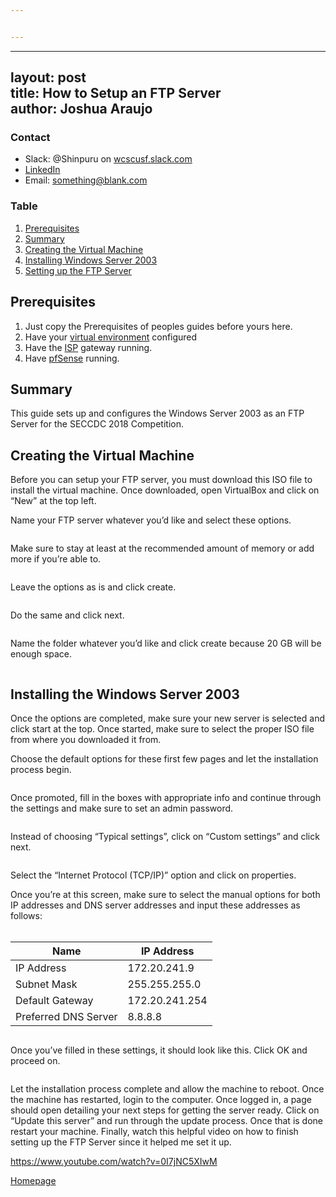 ```yaml
---


---
```


<hr>
<h2 id="layout-posttitle-how-to-setup-an-ftp-serverauthor-joshua-araujo">layout: post<br>
title: How to Setup an FTP Server<br>
author: Joshua Araujo</h2>
<h3 id="contact">Contact</h3>
<ul>
<li>Slack: @Shinpuru on <a href="http://wcscusf.slack.com">wcscusf.slack.com</a></li>
<li><a href="look-at-me">LinkedIn</a></li>
<li>Email: <a href="mailto:something@blank.com">something@blank.com</a></li>
</ul>
<h3 id="table">Table</h3>
<ol>
<li><a href="#id-link-to-section">Prerequisites</a></li>
<li><a href="#id-link-to-section">Summary</a></li>
<li><a href="#id-link-to-section">Creating the Virtual Machine</a></li>
<li><a href="#id-link-to-section">Installing Windows Server 2003</a></li>
<li><a href="#id-link-to-section">Setting up the FTP Server</a></li>
</ol>
<h2 id="prerequisites-a-idid-link-to-sectiona">Prerequisites <a id="id-link-to-section"></a></h2>
<ol>
<li>Just copy the Prerequisites of peoples guides before yours here.</li>
<li>Have your <a href="https://silexone.github.io/guides/nestor/ISPsetup.html">virtual environment</a> configured</li>
<li>Have the <a href="https://silexone.github.io/guides/nestor/ISPsetup.html">ISP</a> gateway running.</li>
<li>Have <a href="link-to-guide">pfSense</a> running.</li>
</ol>
<h2 id="summary-a-idid-link-to-sectiona">Summary <a id="id-link-to-section"></a></h2>
<p>This guide sets up and configures the Windows Server 2003 as an FTP Server for the SECCDC 2018 Competition.</p>
<h2 id="creating-the-virtual-machine-a-idid-link-to-sectiona">Creating the Virtual Machine <a id="id-link-to-section"></a></h2>
<p>Before you can setup your FTP server, you must download this ISO file to install the virtual machine.  Once downloaded, open VirtualBox and click on “New” at the top left.</p>
<p>Name your FTP server whatever you’d like and select these options.</p>
<p><img src="/pics/cap%202.PNG" alt=""></p>
<p>Make sure to stay at least at the recommended amount of memory or add more if you’re able to.</p>
<p><img src="/pics/cap%203.PNG" alt=""></p>
<p>Leave the options as is and click create.</p>
<p><img src="/pics/cap%204.PNG" alt=""></p>
<p>Do the same and click next.</p>
<p><img src="/pics/cap%205.PNG" alt=""></p>
<p>Name the folder whatever you’d like and click create because 20 GB will be enough space.</p>
<p><img src="/pics/cap%207.PNG" alt=""></p>
<h2 id="installing-the-windows-server-2003-a-idid-link-to-sectiona">Installing the Windows Server 2003 <a id="id-link-to-section"></a></h2>
<p>Once the options are completed, make sure your new server is selected and click start at the top.  Once started, make sure to select the proper ISO file from where you downloaded it from.</p>
<p>Choose the default options for these first few pages and let the installation process begin.</p>
<p><img src="/pics/cap%208.PNG" alt=""></p>
<p>Once promoted, fill in the boxes with appropriate info and continue through the settings and make sure to set an admin password.</p>
<p><img src="/pics/cap%209.PNG" alt=""></p>
<p>Instead of choosing “Typical settings”, click on “Custom settings” and click next.</p>
<p><img src="/pics/cap%2010.PNG" alt=""></p>
<p>Select the “Internet Protocol (TCP/IP)” option and click on properties.</p>
<p>Once you’re at this screen, make sure to select the manual options for both IP addresses and DNS server addresses and input these addresses as follows:<br>
<br></p>

<table>
<thead>
<tr>
<th>Name</th>
<th>IP Address</th>
</tr>
</thead>
<tbody>
<tr>
<td>IP Address</td>
<td>172.20.241.9</td>
</tr>
<tr>
<td>Subnet Mask</td>
<td>255.255.255.0</td>
</tr>
<tr>
<td>Default Gateway</td>
<td>172.20.241.254</td>
</tr>
<tr>
<td>Preferred DNS Server</td>
<td>8.8.8.8</td>
</tr>
</tbody>
</table><p><img src="/pics/cap%2011.PNG" alt=""></p>
<p>Once you’ve filled in these settings, it should look like this.  Click OK and proceed on.</p>
<p><img src="/pics/cap%2012.PNG" alt=""></p>
<p>Let the installation process complete and allow the machine to reboot.  Once the machine has restarted, login to the computer.  Once logged in, a page should open detailing your next steps for getting the server ready.  Click on “Update this server” and run through the update process.  Once that is done restart your machine.  Finally, watch this helpful video on how to finish setting up the FTP Server since it helped me set it up.</p>
<p><a href="https://www.youtube.com/watch?v=0I7jNC5XIwM">https://www.youtube.com/watch?v=0I7jNC5XIwM</a></p>
<p><a href="../../">Homepage</a></p>

